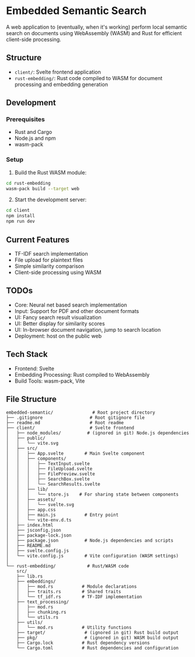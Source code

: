 # Embedded Semantic Search

A web application to (eventually, when it's working) perform local semantic search on documents using WebAssembly (WASM) and Rust for efficient client-side processing.

## Structure

- `client/`: Svelte frontend application
- `rust-embedding/`: Rust code compiled to WASM for document processing and embedding generation

## Development

### Prerequisites
- Rust and Cargo
- Node.js and npm
- wasm-pack

### Setup
1. Build the Rust WASM module:
```bash
cd rust-embedding
wasm-pack build --target web
```

2. Start the development server:
```bash
cd client
npm install
npm run dev
```

## Current Features
- TF-IDF search implementation
- File upload for plaintext files
- Simple similarity comparison
- Client-side processing using WASM

## TODOs
- Core: Neural net based search implementation
- Input: Support for PDF and other document formats
- UI: Fancy search result visualization
- UI: Better display for similarity scores
- UI: In-browser document navigation, jump to search location
- Deployment: host on the public web

## Tech Stack
- Frontend: Svelte
- Embedding Processing: Rust compiled to WebAssembly
- Build Tools: wasm-pack, Vite

## File Structure

```
embedded-semantic/               # Root project directory
├── .gitignore                  # Root gitignore file
├── readme.md                   # Root readme
├── client/                     # Svelte frontend
│   ├── node_modules/          # (ignored in git) Node.js dependencies
│   ├── public/                
│   │   └── vite.svg          
│   ├── src/                   
│   │   ├── App.svelte        # Main Svelte component
│	│	├── components/
│	│	│   ├── TextInput.svelte
│	│	│   ├── FileUpload.svelte
│	│	│   ├── FilePreview.svelte
│	│	│   ├── SearchBox.svelte
│	│	│   └── SearchResults.svelte
│   │   ├── lib/              
│	│	│	└── store.js    # For sharing state between components
│   │   ├── assets/           
│   │   │   └── svelte.svg    
│   │   ├── app.css           
│   │   ├── main.js           # Entry point
│   │   └── vite-env.d.ts
│   ├── index.html            
│   ├── jsconfig.json         
│   ├── package-lock.json     
│   ├── package.json          # Node.js dependencies and scripts
│   ├── README.md             
│   ├── svelte.config.js      
│   └── vite.config.js        # Vite configuration (WASM settings)
│
└── rust-embedding/            # Rust/WASM code
	src/
	├── lib.rs
	├── embeddings/
	│   ├── mod.rs           # Module declarations
	│   ├── traits.rs        # Shared traits
	│   └── tf_idf.rs        # TF-IDF implementation
	├── text_processing/
	│	├── mod.rs
	│	├── chunking.rs
	│	└── utils.rs
	├── utils/
	│	└── mod.rs           # Utility functions
    ├── target/               # (ignored in git) Rust build output
    ├── pkg/                  # (ignored in git) WASM build output
    ├── Cargo.lock           # Rust dependency versions
    └── Cargo.toml           # Rust dependencies and configuration
```